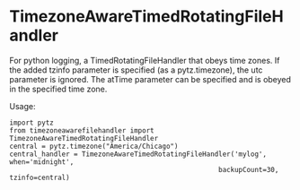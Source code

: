 # TimezoneAwareTimedRotatingFileHandler
For python logging, a TimedRotatingFileHandler that obeys time zones.  If the added tzinfo parameter is specified (as a pytz.timezone), the utc parameter is ignored.  The atTime parameter can be specified and is obeyed in the specified time zone.

Usage:

    import pytz
    from timezoneawarefilehandler import TimezoneAwareTimedRotatingFileHandler
    central = pytz.timezone("America/Chicago")
    central_handler = TimezoneAwareTimedRotatingFileHandler('mylog', when='midnight',
                                                        backupCount=30, tzinfo=central)
